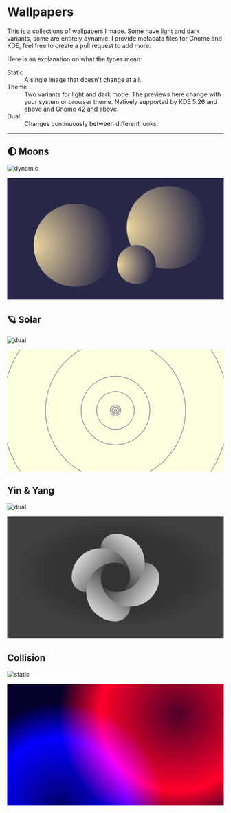 # Wallpapers

This is a collections of wallpapers I made. Some have light and dark variants, some are entirely dynamic.
I provide metadata files for Gnome and KDE, feel free to create a pull request to add more.

Here is an explanation on what the types mean:

<dl>
    <dt>Static
        <dd>A single image that doesn't change at all.</dd>
    </dt>
    <dt>Theme
        <dd>Two variants for light and dark mode. The previews here change with your system or browser theme. Natively supported by KDE 5.26 and above and Gnome 42 and above.</dd>
    </dt>
    <dt>Dual
        <dd>Changes continuously between different looks.</dd>
    </dt>
</dl>

---

## 🌓 Moons

![dynamic](https://img.shields.io/badge/type-dynamic-blue)

![Moons](./Moons/dynamic.svg)

## 🪐 Solar

![dual](https://img.shields.io/badge/type-dual-blue)

![Solar](./Solar/static.svg)

## Yin & Yang

![dual](https://img.shields.io/badge/type-dual-blue)

![Yin & Yang](./Yin%20&%20Yang/dynamic.svg)

## Collision

![static](https://img.shields.io/badge/type-static-blue)

![Collision](./Collision/static.svg)
